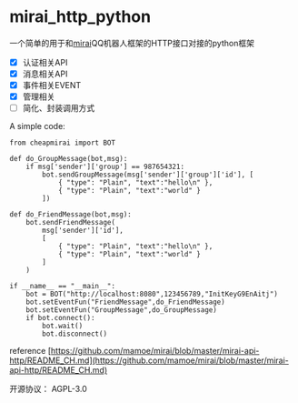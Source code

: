 # mirai_http_python
一个简单的用于和[mirai](https://github.com/mamoe/mirai)QQ机器人框架的HTTP接口对接的python框架
* [x] 认证相关API
* [x] 消息相关API  
* [x] 事件相关EVENT
* [x] 管理相关
* [ ] 简化、封装调用方式

A simple code:
```python3
from cheapmirai import BOT

def do_GroupMessage(bot,msg):
    if msg['sender']['group'] == 987654321:
        bot.sendGroupMessage(msg['sender']['group']['id'], [
            { "type": "Plain", "text":"hello\n" },
            { "type": "Plain", "text":"world" }
        ])

def do_FriendMessage(bot,msg):
    bot.sendFriendMessage(
        msg['sender']['id'],
        [
            { "type": "Plain", "text":"hello\n" },
            { "type": "Plain", "text":"world" }
        ]
    )

if __name__ == "__main__":
    bot = BOT("http://localhost:8080",123456789,"InitKeyG9EnAitj")
    bot.setEventFun("FriendMessage",do_FriendMessage)
    bot.setEventFun("GroupMessage",do_GroupMessage)
    if bot.connect():
        bot.wait()
        bot.disconnect()
```

reference [https://github.com/mamoe/mirai/blob/master/mirai-api-http/README_CH.md](https://github.com/mamoe/mirai/blob/master/mirai-api-http/README_CH.md)

开源协议： AGPL-3.0
